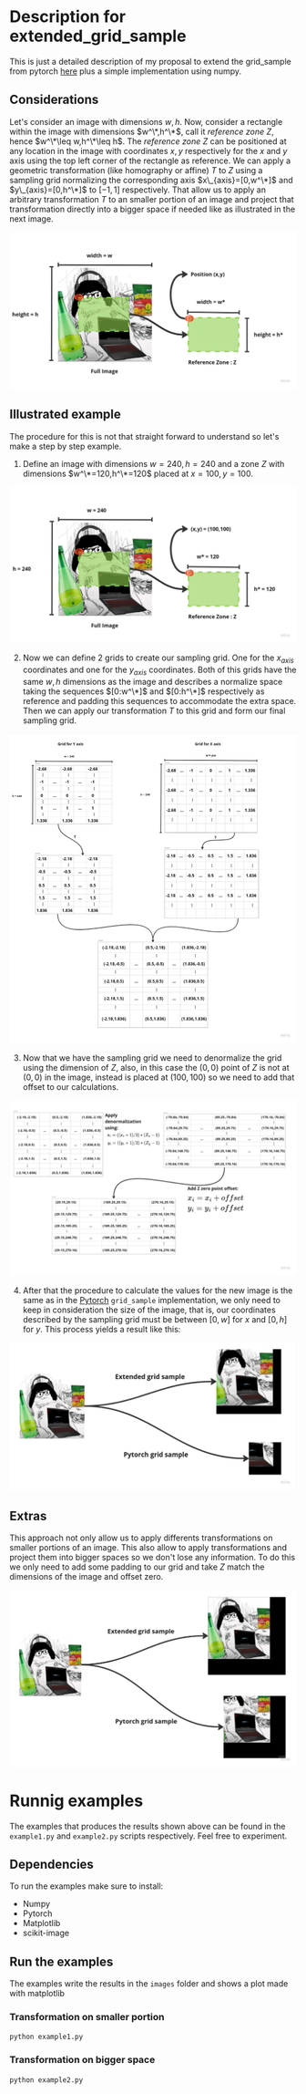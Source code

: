 # Description for extended_grid_sample

This is just a detailed description of my proposal to extend the grid_sample from pytorch [here](https://github.com/pytorch/pytorch/issues/100526) plus a simple implementation using numpy.

## Considerations

Let's consider an image with dimensions $w,h$. Now, consider a rectangle within the image with dimensions $w^\*,h^\*$, call it *reference zone* $Z$, hence $w^\*\leq w,h^\*\leq h$. The *reference zone* $Z$ can be positioned at any location in the image with coordinates $x,y$ respectively for the *x* and *y* axis using the top left corner of the rectangle as reference. We can apply a geometric transformation (like homography or affine) $T$ to $Z$ using a sampling grid normalizing the corresponding axis $x\_{axis}=[0,w^\*]$ and $y\_{axis}=[0,h^\*]$ to $[-1,1]$ respectively. That allow us to apply an arbitrary transformation $T$ to an smaller portion of an image and project that transformation directly into a bigger space if needed like as illustrated in the next image.


![Problem descriptive image](./images/figures/ExtendedGridSampleProblemDefinition.jpg)


## Illustrated example 
 
The procedure for this is not that straight forward to understand so let's make a step by step example.


1) Define an image with dimensions $w=240, h=240$ and a zone $Z$ with dimensions $w^\*=120,h^\*=120$ placed at $x=100,y=100$. 

![Example problem definition](./images/figures/Example1.jpg)

2) Now we can define 2 grids to create our sampling grid. One for the $x_{axis}$ coordinates and one for the $y_{axis}$ coordinates. Both of this grids have the same $w,h$ dimensions as the image and describes a normalize space taking the sequences $[0:w^\*]$ and $[0:h^\*]$ respectively as reference and padding this sequences to accommodate the extra space. Then we can apply our transformation $T$ to this grid and form our final sampling grid.

![Grid creation](./images/figures/Example2.jpg)

3) Now that we have the sampling grid we need to denormalize the grid using the dimension of $Z$, also, in this case the $(0,0)$ point of $Z$ is not at $(0,0)$ in the image, instead is placed at $(100,100)$ so we need to add that offset to our calculations. 

![Grid processing](./images/figures/Example3.jpg)


4) After that the procedure to calculate the values for the new image is the same as in the [Pytorch](https://github.com/pytorch/pytorch/blob/f064c5aa33483061a48994608d890b968ae53fb5/aten/src/THNN/generic/SpatialGridSamplerBilinear.c#L41) `grid_sample` implementation, we only need to keep in consideration the size of the image, that is, our coordinates described by the sampling grid must be between $[0,w]$ for $x$ and $[0,h]$ for $y$. This process yields a result like this:

![Result](./images/figures/Example4.jpg)

## Extras

This approach not only allow us to apply differents transformations on smaller portions of an image. This also allow to apply transformations and project them into bigger spaces so we don't lose any information. To do this we only need to add some padding to our grid and take $Z$ match the dimensions of the image and offset zero.

![Extra result](./images/figures/Example5.jpg)

# Runnig examples

The examples that produces the results shown above can be found in the `example1.py` and `example2.py` scripts respectively. Feel free to experiment.

## Dependencies

To run the examples make sure to install:

- Numpy
- Pytorch
- Matplotlib
- scikit-image

## Run the examples

The examples write the results in the `images` folder and shows a plot made with matplotlib

### Transformation on smaller portion

```console
python example1.py
```

### Transformation on bigger space

```console
python example2.py
```